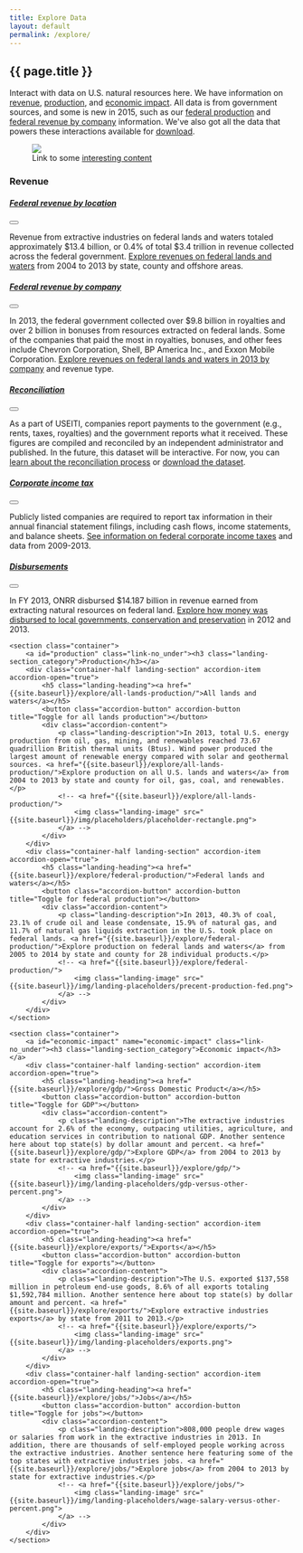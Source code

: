 ```yaml
---
title: Explore Data
layout: default
permalink: /explore/
---
```


<section class="slab-delta">
  <div class="container-outer landing-section_top">
	  <div class="container-left-8 hero-left">
			<h1>{{ page.title }}</h1>
			<p class="hero-description">Interact with data on U.S. natural resources here. We have information on <a href="#revenue">revenue</a>, <a href="#production">production</a>, and <a href="#economic-impact">economic impact</a>. All data is from government sources, and some is new in 2015, such as our <a href="{{ site.baseurl }}/explore/federal-production/">federal production</a> and <a href="{{ site.baseurl }}/explore/federal-revenue-by-company/">federal revenue by company</a> information. We've also got all the data that powers these interactions available for <a href="{{ site.baseurl }}/downloads/">download</a>.</p>
		</div>
		<div class="container-right-4 hero-right">
      <div class="hero-right_square">
        <figure>
          <img class="hero-right_image" src="{{ site.baseurl }}/img/landing-placeholders/placeholder.png"/>
          <figcaption class="hero-right_caption">Link to some <a href="#" class="link-alpha">interesting content</a></figcaption>
        </figure>
      </div>
    </div>
	</div>
</section>

<section accordion class="container-outer landing-wrapper">

  <section class="container">
    <a id="revenue" class="link-no_under"><h3 class="landing-section_category">Revenue</h3></a>
    <div class="container-half landing-section" accordion-item accordion-open="true">
      <h5 class="landing-heading"><a href="{{site.baseurl}}/explore/federal-revenue-by-location/">Federal revenue by location</a></h5>
      <button class="accordion-button" accordion-button title="Toggle for federal revenue by location"></button>
      <div class="accordion-content">
        <p class="landing-description">Revenue from extractive industries on federal lands and waters totaled approximately $13.4 billion, or 0.4% of total $3.4 trillion in revenue collected across the federal government. <a href="{{site.baseurl}}/explore/federal-revenue-by-location/">Explore revenues on federal lands and waters</a> from 2004 to 2013 by state, county and offshore areas.</p>
      </div>
    </div>
    <div class="container-half landing-section" accordion-item accordion-open="true">
      <h5 class="landing-heading"><a href="{{site.baseurl}}/explore/federal-revenue-by-company/">Federal revenue by company</a></h5>
      <button class="accordion-button" accordion-button title="Toggle for federal revenue by company"></button>
      <div class="accordion-content">
        <p class="landing-description">In 2013, the federal government collected over $9.8 billion in royalties and over 2 billion in bonuses from resources extracted on federal lands. Some of the companies that paid the most in royalties, bonuses, and other fees include Chevron Corporation, Shell, BP America Inc., and Exxon Mobile Corporation. <a href="{{site.baseurl}}/explore/federal-revenue-by-company/">Explore revenues on federal lands and waters in 2013 by company</a> and revenue type.</p>
      </div>
    </div>
    <div class="container-half landing-section" accordion-item accordion-open="true">
      <h5 class="landing-heading"><a href="{{site.baseurl}}/explore/reconciliation/">Reconciliation</a></h5>
      <button class="accordion-button" accordion-button title="Toggle for reconciliation"></button>
      <div class="accordion-content">
        <p class="landing-description">As a part of USEITI, companies report payments to the government (e.g., rents, taxes, royalties) and the government reports what it received. These figures are compiled and reconciled by an independent administrator and published. In the future, this dataset will be interactive. For now, you can <a href="{{site.baseurl}}/explore/reconciliation/">learn about the reconciliation process</a> or <a href="{{site.baseurl}}/downloads/#reconciliation">download the dataset</a>.</p>
        <!-- <a href="{{site.baseurl}}/explore/reconciliation/">
          <img class="landing-image" src="{{site.baseurl}}/img/landing-placeholders/placeholder.png">
        </a> -->
      </div>
    </div>
    <div class="container-half landing-section" accordion-item accordion-open="true">
      <h5 class="landing-heading"><a href="{{site.baseurl}}/explore/corporate-income-tax/">Corporate income tax</a></h5>
      <button class="accordion-button" accordion-button title="Toggle for corporate income tax"></button>
      <div class="accordion-content">
        <p class="landing-description">Publicly listed companies are required to report tax information in their annual financial statement filings, including cash flows, income statements, and balance sheets. <a href="{{site.baseurl}}/explore/corporate-income-tax/">See information on federal corporate income taxes</a> and data from 2009-2013.</p>
        <!-- <a href="{{site.baseurl}}/explore/corporate-income-tax/">
          <img class="landing-image" src="{{site.baseurl}}/img/landing-placeholders/corporate-tax.png">
        </a> -->
      </div>
    </div>
    <div class="container-half landing-section" accordion-item accordion-open="true">
      <h5 class="landing-heading"><a href="{{site.baseurl}}/explore/disbursements/">Disbursements</a></h5>
      <button class="accordion-button" accordion-button title="Toggle for disbursements"></button>
      <div class="accordion-content">
        <p class="landing-description">In FY 2013, ONRR disbursed $14.187 billion in revenue earned from extracting natural resources on federal land. <a href="{{site.baseurl}}/explore/disbursements/">Explore how money was disbursed to local governments, conservation and preservation</a> in 2012 and 2013.</p>
        <!-- <a href="{{site.baseurl}}/explore/disbursements/">
          <img class="landing-image" src="{{site.baseurl}}/img/landing-placeholders/disbursements.png">
        </a> -->
      </div>
    </div>
  </section>

	<section class="container">
		<a id="production" class="link-no_under"><h3 class="landing-section_category">Production</h3></a>
		<div class="container-half landing-section" accordion-item accordion-open="true">
			<h5 class="landing-heading"><a href="{{site.baseurl}}/explore/all-lands-production/">All lands and waters</a></h5>
			<button class="accordion-button" accordion-button title="Toggle for all lands production"></button>
			<div class="accordion-content">
				<p class="landing-description">In 2013, total U.S. energy production from oil, gas, mining, and renewables reached 73.67 quadrillion British thermal units (Btus). Wind power produced the largest amount of renewable energy compared with solar and geothermal sources. <a href="{{site.baseurl}}/explore/all-lands-production/">Explore production on all U.S. lands and waters</a> from 2004 to 2013 by state and county for oil, gas, coal, and renewables.</p>
				<!-- <a href="{{site.baseurl}}/explore/all-lands-production/">
					<img class="landing-image" src="{{site.baseurl}}/img/placeholders/placeholder-rectangle.png">
				</a> -->
			</div>
		</div>
		<div class="container-half landing-section" accordion-item accordion-open="true">
			<h5 class="landing-heading"><a href="{{site.baseurl}}/explore/federal-production/">Federal lands and waters</a></h5>
			<button class="accordion-button" accordion-button title="Toggle for federal production"></button>
			<div class="accordion-content">
				<p class="landing-description">In 2013, 40.3% of coal, 23.1% of crude oil and lease condensate, 15.9% of natural gas, and 11.7% of natural gas liquids extraction in the U.S. took place on federal lands. <a href="{{site.baseurl}}/explore/federal-production/">Explore production on federal lands and waters</a> from 2005 to 2014 by state and county for 28 individual products.</p>
				<!-- <a href="{{site.baseurl}}/explore/federal-production/">
					<img class="landing-image" src="{{site.baseurl}}/img/landing-placeholders/precent-production-fed.png">
				</a> -->
			</div>
		</div>
	</section>

	<section class="container">
		<a id="economic-impact" name="economic-impact" class="link-no_under"><h3 class="landing-section_category">Economic impact</h3></a>
		<div class="container-half landing-section" accordion-item accordion-open="true">
			<h5 class="landing-heading"><a href="{{site.baseurl}}/explore/gdp/">Gross Domestic Product</a></h5>
			<button class="accordion-button" accordion-button title="Toggle for GDP"></button>
			<div class="accordion-content">
				<p class="landing-description">The extractive industries account for 2.6% of the economy, outpacing utilities, agriculture, and education services in contribution to national GDP. Another sentence here about top state(s) by dollar amount and percent. <a href="{{site.baseurl}}/explore/gdp/">Explore GDP</a> from 2004 to 2013 by state for extractive industries.</p>
				<!-- <a href="{{site.baseurl}}/explore/gdp/">
					<img class="landing-image" src="{{site.baseurl}}/img/landing-placeholders/gdp-versus-other-percent.png">
				</a> -->
			</div>
		</div>
		<div class="container-half landing-section" accordion-item accordion-open="true">
			<h5 class="landing-heading"><a href="{{site.baseurl}}/explore/exports/">Exports</a></h5>
			<button class="accordion-button" accordion-button title="Toggle for exports"></button>
			<div class="accordion-content">
				<p class="landing-description">The U.S. exported $137,558 million in petroleum end-use goods, 8.6% of all exports totaling $1,592,784 million. Another sentence here about top state(s) by dollar amount and percent. <a href="{{site.baseurl}}/explore/exports/">Explore extractive industries exports</a> by state from 2011 to 2013.</p>
				<!-- <a href="{{site.baseurl}}/explore/exports/">
					<img class="landing-image" src="{{site.baseurl}}/img/landing-placeholders/exports.png">
				</a> -->
			</div>
		</div>
		<div class="container-half landing-section" accordion-item accordion-open="true">
			<h5 class="landing-heading"><a href="{{site.baseurl}}/explore/jobs/">Jobs</a></h5>
			<button class="accordion-button" accordion-button title="Toggle for jobs"></button>
			<div class="accordion-content">
				<p class="landing-description">808,000 people drew wages or salaries from work in the extractive industries in 2013. In addition, there are thousands of self-employed people working across the extractive industries. Another sentence here featuring some of the top states with extractive industries jobs. <a href="{{site.baseurl}}/explore/jobs/">Explore jobs</a> from 2004 to 2013 by state for extractive industries.</p>
				<!-- <a href="{{site.baseurl}}/explore/jobs/">
					<img class="landing-image" src="{{site.baseurl}}/img/landing-placeholders/wage-salary-versus-other-percent.png">
				</a> -->
			</div>
		</div>
	</section>

</section>
<!-- <section class="slab-alpha container-outer container-padded u-centered">
    <h3>Not sure where to go? Start here &#8230;</h3>
    <h2><a href="{{ site.baseurl }}/how-it-works/">Learn how natural resources result in federal revenues</a></h2>
</section> -->

<!-- Accordion -->
<script src="{{ site.baseurl }}/js/components/accordion.js"></script>
